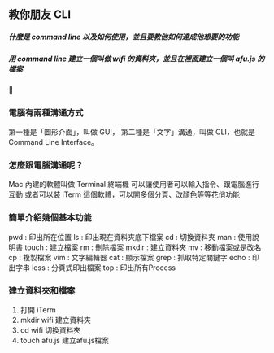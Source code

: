 ## 教你朋友 CLI

##### 什麼是 command line 以及如何使用，並且要教他如何達成他想要的功能
##### 用 command line 建立一個叫做 wifi 的資料夾，並且在裡面建立一個叫 afu.js 的檔案


### 電腦有兩種溝通方式
第一種是「圖形介面」，叫做 GUI，
第二種是「文字」溝通，叫做 CLI，也就是 Command Line Interface。

### 怎麼跟電腦溝通呢？
Mac 內建的軟體叫做 Terminal 終端機
可以讓使用者可以輸入指令、跟電腦進行互動
或者可以裝 iTerm 這個軟體，可以開多個分頁、改顏色等等花俏功能 

### 簡單介紹幾個基本功能 
pwd : 印出所在位置
ls : 印出現在資料夾底下檔案
cd : 切換資料夾
man : 使用說明書
touch : 建立檔案
rm : 刪除檔案
mkdir : 建立資料夾
mv : 移動檔案或是改名
cp : 複製檔案
vim : 文字編輯器
cat : 顯示檔案
grep : 抓取特定關鍵字
echo : 印出字串
less : 分頁式印出檔案
top : 印出所有Process

### 建立資料夾和檔案
1. 打開 iTerm
2. mkdir wifi  建立資料夾
3. cd wifi  切換資料夾
4. touch afu.js 建立afu.js檔案

